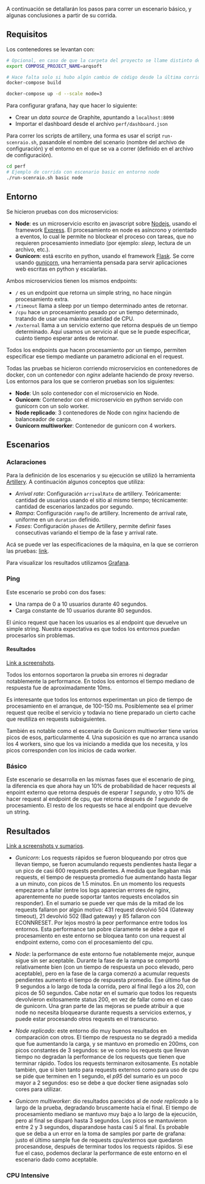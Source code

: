 A continuación se detallarán los pasos para correr un escenario básico, y algunas conclusiones a partir de su corrida.

## Requisitos

Los contenedores se levantan con:

```bash
# Opcional, en caso de que la carpeta del proyecto se llame distinto de arqsoft
export COMPOSE_PROJECT_NAME=arqsoft

# Hace falta solo si hubo algún cambio de código desde la última corrida
docker-compose build

docker-compose up -d --scale node=3
```

Para configurar grafana, hay que hacer lo siguiente:

 - Crear un *data source* de Graphite, apuntando a `localhost:8090`
 - Importar el dashboard desde el archivo `perf/dashboard.json`

Para correr los scripts de artillery, una forma es usar el script `run-scenraio.sh`, pasandole el nombre del scenario (nombre del archivo de configuración) y el entorno en el que se va a correr (definido en el archivo de configuración).

```bash
cd perf
# Ejemplo de corrida con escenario basic en entorno node
./run-scenraio.sh basic node
```

## Entorno

Se hicieron pruebas con dos microservicios:

 - **Node**: es un microservicio escrito en javascript sobre [Nodejs](https://nodejs.org/en/), usando el framework [Express](https://expressjs.com/). El procesamiento en node es asíncrono y orientado a eventos, lo cual le permite no blockear el proceso con tareas, que no requieren procesamiento inmediato (por ejemplo: *sleep*, lectura de un archivo, etc.).
 - **Gunicorn**: está escrito en python, usando el framework [Flask](http://flask.pocoo.org/). Se corre usando [gunicorn](https://gunicorn.org/), una herramienta pensada para servir aplicaciones web escritas en python y escalarlas.

Ambos microservicios tienen los mismos endpoints:

 - `/` es un endpoint que retorna un simple string, no hace ningún procesamiento extra.
 - `/timeout` llama a sleep por un tiempo determinado antes de retornar.
 - `/cpu` hace un procesamiento pesado por un tiempo determinado, tratando de usar una máxima cantidad de CPU.
 - `/external` llama a un servicio externo que retorna después de un tiempo determinado. Aquí usamos un servicio al que se le puede especificar, cuánto tiempo esperar antes de retornar.

Todos los endpoints que hacen procesamiento por un tiempo, permiten especificar ese tiempo mediante un parametro adicional en el request.

Todas las pruebas se hicieron corriendo microservicios en contenedores de docker, con un contenedor con *nginx* adelante haciendo de proxy reverso. Los entornos para los que se corrieron pruebas son los siguientes:

 - **Node**: Un solo contenedor con el microservicio en Node.
 - **Gunicorn**: Contenedor con el microservicio en python servido con gunicorn con un solo worker.
 - **Node replicado**: 3 contenedores de Node con nginx haciendo de balanceador de carga.
 - **Gunicorn multiworker**: Contenedor de gunicorn con 4 workers.

## Escenarios

### Aclaraciones

Para la definición de los escenarios y su ejecución se utilizó la herramienta [Artillery](https://artillery.io/). A continuación algunos conceptos que utiliza:

 - *Arrival rate*: Configuración `arrivalRate` de artillery. Teóricamente: cantidad de usuarios usando el sitio al mismo tiempo; técnicamente: cantidad de escenarios lanzados por segundo.
 - *Rampa*:  Configuración `rampTo` de artillery. Incremento de arrival rate, uniforme en un `duration` definido.
 - *Fases*: Configuración `phases` de Artillery, permite definir fases consecutivas variando el tiempo de la fase y arrival rate.

 Acá se puede ver las especificaciones de la máquina, en la que se corrieron las pruebas: [link](scenario_results.md#resultados-de-las-corridas).

 Para visualizar los resultados utilizamos [Grafana](https://grafana.com/).

### Ping

Este escenario se probó con dos fases:

 - Una rampa de 0 a 10 usuarios durante 40 segundos.
 - Carga constante de 10 usuarios durante 80 segundos.

El único request que hacen los usuarios es al endpoint que devuelve un simple string. Nuestra expectativa es que todos los entornos puedan procesarlos sin problemas.

#### Resultados

[Link a screenshots](scenario_results.md#ping).

Todos los entornos soportaron la prueba sin errores ni degradar notablemente la performance. En todos los entornos el tiempo mediano de respuesta fue de aproximadamente 10ms.

Es interesante que todos los entornos experimentan un pico de tiempo de procesamiento en el arranque, de 100-150 ms. Posiblemente sea el primer request que recibe el servicio y todavia no tiene preparado un cierto cache que reutiliza en requests subsiguientes.

También es notable como el escenario de Gunicorn multiworker tiene varios picos de esos, particularmente 4. Una suposición es que no arranca usando los 4 workers, sino que los va iniciando a medida que los necesita, y los picos corresponden con los inicios de cada worker.

### Básico

Este escenario se desarrolla en las mismas fases que el escenario de ping, la diferencia es que ahora hay un 10% de probabilidad de hacer requests al enpoint externo que retorna después de esperar *1 segundo*, y otro 10% de hacer request al endpoint de cpu, que retorna después de *1 segundo* de procesamiento. El resto de los requests se hace al endpoint que devuelve un string.


## Resultados

[Link a screenshots y sumarios](scenario_results.md#escenario-basico).

 - *Gunicorn*: Los requests rápidos se fueron bloqueando por otros que llevan tiempo, se fueron acumulando requests pendientes hasta llegar a un pico de casi 600 requests pendientes. A medida que llegaban más requests, el tiempo de respuesta promedio fue aumentando hasta llegar a un minuto, con picos de 1.5 minutos. En un momento los requests empezaron a fallar (entre los logs aparecian errores de nginx, aparentemente no puede soportar tantos requests encolados sin responder). En el sumario se puede ver que más de la mitad de los requests fallaron por algún motivo: 431 request devolvió 504 (Gateway timeout), 21 devolvió 502 (Bad gateway) y 85 fallaron con ECONNRESET.
 Por lejos mostró la peor performance entre todos los entornos. Esta performance tan pobre claramente se debe a que el procesamiento en este entorno se bloquea tanto con una request al endpoint externo, como con el procesamiento del cpu.

 - *Node*: la performance de este entorno fue notablemente mejor, aunque sigue sin ser aceptable. Durante la fase de la rampa se comportó relativamente bien (con un tiempo de respuesta un poco elevado, pero aceptable), pero en la fase de la carga comenzó a acumular requests pendientes aumento el tiempo de respuesta promedio. Ese último fue de 9 segundos a lo largo de toda la corrida, pero al final llegó a los 20, con picos de 50 segundos.
 Cabe notar en el sumario que todos los requests devolvieron exitosamente status 200, en vez de fallar como en el caso de gunicorn. Una gran parte de las mejoras se puede atribuir a que node no necesita bloquearse durante requests a servicios externos, y puede estar procesando otros requests en el transcurso.

 - *Node replicado*: este entorno dio muy buenos resultados en comparación con otros. El tiempo de respuesta no se degradó a medida que fue aumentando la carga, y se mantuvo en promedio en 200ms, con picos constantes de 3 segundos: se ve como los requests que llevan tiempo no degradan la performance de los requests que tienen que terminar rápido. Todos los requests terminaron exitosamente. Es notable también, que si bien tanto para requests externos como para uso de cpu se pide que terminen en 1 segundo, el *p95* del sumario es un poco mayor a 2 segundos: eso se debe a que docker tiene asignadas solo cores para utilizar.

 - *Gunicorn multiworker*: dio resultados parecidos al de *node replicado* a lo largo de la prueba, degradando bruscamente hacia el final. El tiempo de procesamiento mediano se mantuvo muy bajo a lo largo de la ejecución, pero al final se disparó hasta 3 segundos. Los picos se mantuvieron entre 2 y 3 segundos, disparandose hasta casi 5 al final.
 Es probable que se deba a un error en la toma de samples por parte de grafana: justo el último sample fue de requests cpu/externos que quedaron procesandose, después de terminar todos los requests rápidos. Si ese fue el caso, podemos declarar la performance de este entorno en el escenario dado como aceptable.



### CPU Intensive

